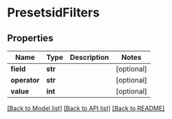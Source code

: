 # PresetsidFilters

## Properties
Name | Type | Description | Notes
------------ | ------------- | ------------- | -------------
**field** | **str** |  | [optional] 
**operator** | **str** |  | [optional] 
**value** | **int** |  | [optional] 

[[Back to Model list]](../README.md#documentation-for-models) [[Back to API list]](../README.md#documentation-for-api-endpoints) [[Back to README]](../README.md)

